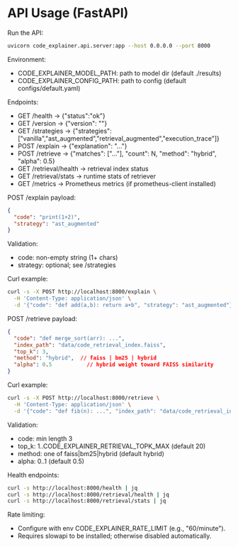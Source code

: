 # API Usage (FastAPI)

Run the API:

```bash
uvicorn code_explainer.api.server:app --host 0.0.0.0 --port 8000
```

Environment:
- CODE_EXPLAINER_MODEL_PATH: path to model dir (default ./results)
- CODE_EXPLAINER_CONFIG_PATH: path to config (default configs/default.yaml)

Endpoints:
- GET /health -> {"status":"ok"}
- GET /version -> {"version": "<semver>"}
- GET /strategies -> {"strategies": ["vanilla","ast_augmented","retrieval_augmented","execution_trace"]}
- POST /explain -> {"explanation": "..."}
 - POST /retrieve -> {"matches": ["..."], "count": N, "method": "hybrid", "alpha": 0.5}
 - GET /retrieval/health -> retrieval index status
 - GET /retrieval/stats -> runtime stats of retriever
 - GET /metrics -> Prometheus metrics (if prometheus-client installed)

POST /explain payload:
```json
{
  "code": "print(1+2)",
  "strategy": "ast_augmented"
}
```

Validation:
- code: non-empty string (1+ chars)
- strategy: optional; see /strategies

Curl example:
```bash
curl -s -X POST http://localhost:8000/explain \
  -H 'Content-Type: application/json' \
  -d '{"code": "def add(a,b): return a+b", "strategy": "ast_augmented"}' | jq
```

POST /retrieve payload:
```json
{
  "code": "def merge_sort(arr): ...",
  "index_path": "data/code_retrieval_index.faiss",
  "top_k": 3,
  "method": "hybrid",  // faiss | bm25 | hybrid
  "alpha": 0.5           // hybrid weight toward FAISS similarity
}
```

Curl example:
```bash
curl -s -X POST http://localhost:8000/retrieve \
  -H 'Content-Type: application/json' \
  -d '{"code": "def fib(n): ...", "index_path": "data/code_retrieval_index.faiss", "top_k": 3}' | jq
```

Validation:
- code: min length 3
- top_k: 1..CODE_EXPLAINER_RETRIEVAL_TOPK_MAX (default 20)
 - method: one of faiss|bm25|hybrid (default hybrid)
 - alpha: 0..1 (default 0.5)

Health endpoints:
```bash
curl -s http://localhost:8000/health | jq
curl -s http://localhost:8000/retrieval/health | jq
curl -s http://localhost:8000/retrieval/stats | jq
```

Rate limiting:
- Configure with env CODE_EXPLAINER_RATE_LIMIT (e.g., "60/minute").
- Requires slowapi to be installed; otherwise disabled automatically.

